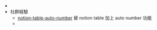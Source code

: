 -
- 社群經驗
	- [notion-table-auto-number](https://github.com/ayugioh2003/notion-table-auto-number) 替 notion table 加上 auto number 功能
	-